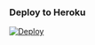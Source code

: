 ### Deploy to Heroku
[![Deploy](https://www.herokucdn.com/deploy/button.svg)](https://heroku.com/deploy?template=https://github.com/Rexinazor/Kizuna-bot)






